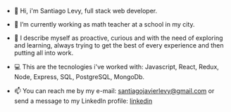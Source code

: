 <!-- **Kosovomba/Kosovomba** is a ✨ _special_ ✨ repository because its `README.md` (this file) appears on your GitHub profile. -->

- 👋 Hi, i'm Santiago Levy, full stack web developer. 

- 🔭 I’m currently working as math teacher at a school in my city.

- 🌱 I describe myself as proactive, curious and with the need of exploring and learning, always trying to get the best of every experience and then putting all into work.

- 💻 This are the tecnologies i've worked with: Javascript, React, Redux, Node, Express, SQL, PostgreSQL, MongoDb.

- 📫 You can reach me by my e-mail: santiagojavierlevy@gmail.com or send a message to my LinkedIn profile: [linkedin](https://www.linkedin.com/in/santiago-levy-747bb724b/)

<!-- - 💻 [Portfolio](https://escribirportfolio.vercel.app/) -->
